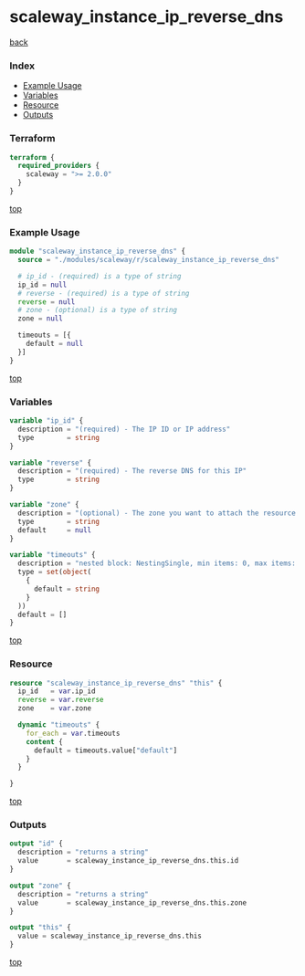 # scaleway_instance_ip_reverse_dns

[back](../scaleway.md)

### Index

- [Example Usage](#example-usage)
- [Variables](#variables)
- [Resource](#resource)
- [Outputs](#outputs)

### Terraform

```terraform
terraform {
  required_providers {
    scaleway = ">= 2.0.0"
  }
}
```

[top](#index)

### Example Usage

```terraform
module "scaleway_instance_ip_reverse_dns" {
  source = "./modules/scaleway/r/scaleway_instance_ip_reverse_dns"

  # ip_id - (required) is a type of string
  ip_id = null
  # reverse - (required) is a type of string
  reverse = null
  # zone - (optional) is a type of string
  zone = null

  timeouts = [{
    default = null
  }]
}
```

[top](#index)

### Variables

```terraform
variable "ip_id" {
  description = "(required) - The IP ID or IP address"
  type        = string
}

variable "reverse" {
  description = "(required) - The reverse DNS for this IP"
  type        = string
}

variable "zone" {
  description = "(optional) - The zone you want to attach the resource to"
  type        = string
  default     = null
}

variable "timeouts" {
  description = "nested block: NestingSingle, min items: 0, max items: 0"
  type = set(object(
    {
      default = string
    }
  ))
  default = []
}
```

[top](#index)

### Resource

```terraform
resource "scaleway_instance_ip_reverse_dns" "this" {
  ip_id   = var.ip_id
  reverse = var.reverse
  zone    = var.zone

  dynamic "timeouts" {
    for_each = var.timeouts
    content {
      default = timeouts.value["default"]
    }
  }

}
```

[top](#index)

### Outputs

```terraform
output "id" {
  description = "returns a string"
  value       = scaleway_instance_ip_reverse_dns.this.id
}

output "zone" {
  description = "returns a string"
  value       = scaleway_instance_ip_reverse_dns.this.zone
}

output "this" {
  value = scaleway_instance_ip_reverse_dns.this
}
```

[top](#index)
